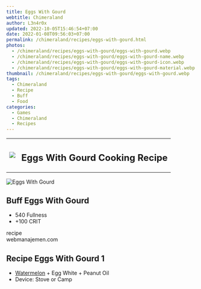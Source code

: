 ```yaml
---
title: Eggs With Gourd
webtitle: Chimeraland
author: L3n4r0x
updated: 2022-10-05T15:46:54+07:00
date: 2022-01-08T09:56:03+07:00
permalink: /chimeraland/recipes/eggs-with-gourd.html
photos:
  - /chimeraland/recipes/eggs-with-gourd/eggs-with-gourd.webp
  - /chimeraland/recipes/eggs-with-gourd/eggs-with-gourd-name.webp
  - /chimeraland/recipes/eggs-with-gourd/eggs-with-gourd-icon.webp
  - /chimeraland/recipes/eggs-with-gourd/eggs-with-gourd-material.webp
thumbnail: /chimeraland/recipes/eggs-with-gourd/eggs-with-gourd.webp
tags:
  - Chimeraland
  - Recipe
  - Buff
  - Food
categories:
  - Games
  - Chimeraland
  - Recipes
---
```


<section id="bootstrap-wrapper"><link rel="stylesheet" href="https://cdn.statically.io/gh/dimaslanjaka/Web-Manajemen/40ac3225/css/bootstrap-4.5-wrapper.css"/><div class="row mb-2"><div class="col-md-12 mb-2"><table class="table" id="post-info"><tbody><tr><td><img class="d-inline-block me-2" src="/chimeraland/recipes/eggs-with-gourd/eggs-with-gourd-icon.webp" width="auto" height="auto"/></td><td><h1 class="fs-5">Eggs With Gourd Cooking Recipe</h1></td></tr></tbody></table></div></div><div class="card mb-2"><div class="row g-0"><div class="col-sm-4 position-relative mb-2"><img src="/chimeraland/recipes/eggs-with-gourd/eggs-with-gourd-material.webp" class="card-img fit-cover w-100 h-100" alt="Eggs With Gourd" data-fancybox="true"/></div><div class="col-sm-8 mb-2"><div class="card-body"><h2 class="card-title fs-5">Buff Eggs With Gourd</h2><div class="card-text"><ul><li>540 Fullness</li><li>+100 CRIT</li></ul></div><span class="badge rounded-pill bg-dark">recipe</span></div><div class="card-footer text-end text-muted">webmanajemen.com</div></div></div></div><div class="row mb-2"><div class="col-12 col-lg-6 recipe-item mb-2"><div class="card"><div class="card-body"><h2 class="card-title fs-5">Recipe Eggs With Gourd 1</h2><div class="card-text"><ul><li><a class="text-decoration-none" href="/chimeraland/materials/watermelon.html">Watermelon</a><span> + </span>Egg White<span> + </span>Peanut Oil</li><li>Device: Stove or Camp</li></ul></div></div></div></div></div></section>